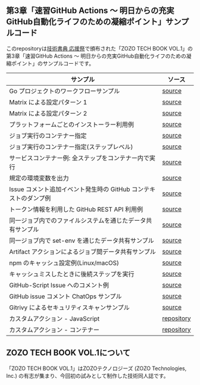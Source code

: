 ## 第3章「速習GitHub Actions 〜 明日からの充実GitHub自動化ライフのための凝縮ポイント」サンプルコード
このrepositoryは[技術書典 応援祭](https://techbookfest.org/market)で頒布された「ZOZO TECH BOOK VOL.1」の第3章「速習GitHub Actions 〜 明日からの充実GitHub自動化ライフのための凝縮ポイント」のサンプルコードです。

| サンプル | ソース  |
| ---- | ---- |
|  Go プロジェクトのワークフローサンプル  |  [source](go-release/go-release.yml)  |
|  Matrix による設定パターン 1   |  [source](matrix/matrix-p1.yml)  |
|  Matrix による設定パターン 2   |  [source](matrix/matrix-p2.yml)  |
|  プラットフォームごとのインストーラー利用例   |  [source](multi-platform-installation/multi-platform-install.yml)  |
|  ジョブ実行のコンテナー指定   |  [source](run-on-container/run-on-container-p1.yml)  |
|  ジョブ実行のコンテナー指定(ステップレベル)   |  [source](run-on-container/run-on-container-p2.yml)  |
|  サービスコンテナー例: 全ステップをコンテナー内で実行  |  [source](service-container/service-container.yml)  |
|  規定の環境変数を出力  |  [source](env/dump-env.yml)  |
|  Issue コメント追加イベント発生時の GitHub コンテキストのダンプ例  |  [source](context/dump-context.yml)  |
|  トークン情報を利用した GitHub REST API 利用例  |  [source](github-token/create-issue.yml)  |
|  同一ジョブ内でのファイルシステムを通じたデータ共有サンプル  |  [source](datashare/data-share-steps-p1.yml)  |
|  同一ジョブ内で set-env を通じたデータ共有サンプル  |  [source](datashare/data-share-steps-p2.yml)  |
|  Artifact アクションによるジョブ間データ共有サンプル  |  [source](datashare/data-share-jobs.yml)  |
|  npm のキャッシュ設定例(Linux/macOS)  |  [source](cache/cache-p1.yml)  |
|  キャッシュミスしたときに後続ステップを実行  |  [source](cache/cache-p2.yml)  |
|  GitHub-Script Issue へのコメント例  |  [source](github-script/github-script.yml)  |
|  GitHub issue コメント ChatOps サンプル |  [source](chatops/chatops-assign.yml)  |
|  Gitrivy によるセキュリティスキャンサンプル |  [source](gitrivy/gitrivy-scan.yml)  |
|  カスタムアクション - JavaScript |  [repository](https://github.com/actions/javascript-action)  |
|  カスタムアクション - コンテナー |  [repository]( https://github.com/actions/container-action)  |

## ZOZO TECH BOOK VOL.1について
「ZOZO TECH BOOK VOL.1」はZOZOテクノロジーズ (ZOZO Technologies, Inc.) の有志が集まり、今回初の試みとして制作した技術同人誌です。
